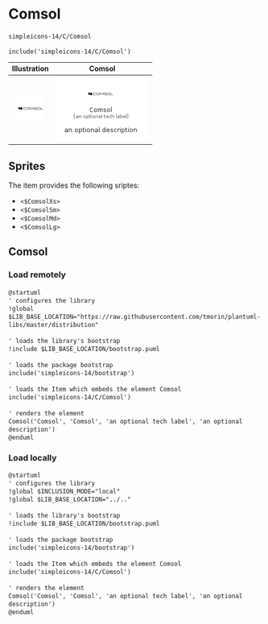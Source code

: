 # Comsol


```text
simpleicons-14/C/Comsol
```

```text
include('simpleicons-14/C/Comsol')
```



| Illustration | Comsol |
| :---: | :---: |
| ![illustration for Illustration](../../simpleicons-14/C/Comsol.png) | ![illustration for Comsol](../../simpleicons-14/C/Comsol.Local.png) |



## Sprites
The item provides the following sriptes:

- `<$ComsolXs>`
- `<$ComsolSm>`
- `<$ComsolMd>`
- `<$ComsolLg>`





## Comsol

### Load remotely
```plantuml
@startuml
' configures the library
!global $LIB_BASE_LOCATION="https://raw.githubusercontent.com/tmorin/plantuml-libs/master/distribution"

' loads the library's bootstrap
!include $LIB_BASE_LOCATION/bootstrap.puml

' loads the package bootstrap
include('simpleicons-14/bootstrap')

' loads the Item which embeds the element Comsol
include('simpleicons-14/C/Comsol')

' renders the element
Comsol('Comsol', 'Comsol', 'an optional tech label', 'an optional description')
@enduml
```

### Load locally
```plantuml
@startuml
' configures the library
!global $INCLUSION_MODE="local"
!global $LIB_BASE_LOCATION="../.."

' loads the library's bootstrap
!include $LIB_BASE_LOCATION/bootstrap.puml

' loads the package bootstrap
include('simpleicons-14/bootstrap')

' loads the Item which embeds the element Comsol
include('simpleicons-14/C/Comsol')

' renders the element
Comsol('Comsol', 'Comsol', 'an optional tech label', 'an optional description')
@enduml
```

